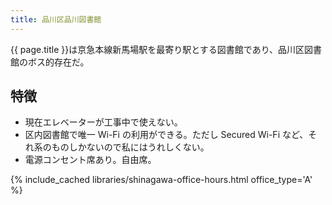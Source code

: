 ```yaml
---
title: 品川区品川図書館
---
```


{{ page.title }}は京急本線新馬場駅を最寄り駅とする図書館であり、品川区図書館のボス的存在だ。

## 特徴

* 現在エレベーターが工事中で使えない。
* 区内図書館で唯一 Wi-Fi の利用ができる。ただし Secured Wi-Fi など、それ系のものしかないので私にはうれしくない。
* 電源コンセント席あり。自由席。

{% include_cached libraries/shinagawa-office-hours.html office_type='A' %}

